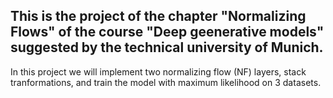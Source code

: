## This is the project of the chapter "Normalizing Flows" of the course "Deep geenerative models" suggested by the technical university of Munich.
In this project we will implement two normalizing flow (NF) layers, stack tranformations, and train the model with maximum likelihood on 3 datasets.
